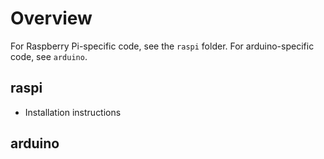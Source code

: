 # Overview
For Raspberry Pi-specific code, see the `raspi` folder. For arduino-specific code, see `arduino`.

## raspi
- Installation instructions

## arduino
